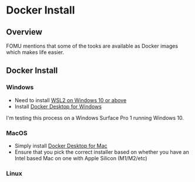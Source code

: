 # Docker Install

## Overview

FOMU mentions that some of the tooks are available as Docker images which 
makes life easier.

## Docker Install

### Windows

* Need to install [WSL2 on Windows 10 or above](https://www.omgubuntu.co.uk/how-to-install-wsl2-on-windows-10)
* Install [Docker Desktop for Windows](https://docs.docker.com/desktop/install/windows-install/)

I'm testing this process on a Windows Surface Pro 1 running Windows 10.


### MacOS

* Simply install [Docker Desktop for Mac](https://docs.docker.com/desktop/install/mac-install/)
* Ensure that you pick the correct installer based on whether you have an Intel based Mac on one with Apple Silicon (M1/M2/etc)


### Linux 

